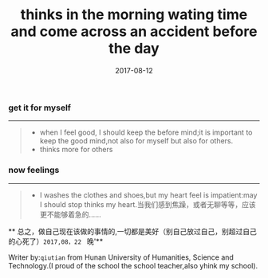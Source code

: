 ﻿---
layout: post
title: "thinks in the morning wating time and come across an accident before the day"
date: 2017-08-12
description: "important for lives"
tag: thinks
---

### get it for myself

------

> * when I feel good, I should keep the before mind;it is important to keep the good mind,not also for myself but also for others.
> * thinks more for others 



### now feelings

------

> * I washes the clothes and shoes,but my heart feel is impatient:may I should stop thinks my heart.当我们感到焦躁，或者无聊等等，应该更不能够着急的......

** 总之，做自己现在该做的事情的,一切都是美好（别自己放过自己，别超过自己的心死了）`2017,08，22 ` 晚'**

Writer by:`qiutian` from Hunan University of Humanities, Science and Technology.(I proud of the school the school teacher,also yhink  my school).
  


